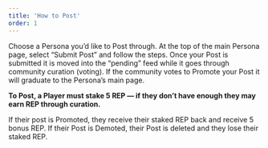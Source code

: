 ```yaml
---
title: 'How to Post'
order: 1
---
```


Choose a Persona you’d like to Post through. At the top of the main Persona page, select “Submit Post” and follow the steps. Once your Post is submitted it is moved into the “pending” feed while it goes through community curation (voting). If the community votes to Promote your Post it will graduate to the Persona’s main page.

**To Post, a Player must stake 5 REP — if they don’t have enough they may earn REP through curation.**

If their post is Promoted, they receive their staked REP back and receive 5 bonus REP. If their Post is Demoted, their Post is deleted and they lose their staked REP.
